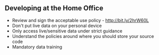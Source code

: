 ## Developing at the Home Office
- Review and sign the acceptable use policy​ - http://bit.ly/2hrW60L
- Don't put live data on your personal device​
- Only access live/sensitive data under strict guidance​
- Understand the policies around where you should store your source code​
- Mandatory data training​
